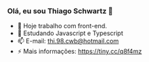 ### Olá, eu sou Thiago Schwartz 👋

<!--
**thiagocanali/thiagocanali** is a ✨ _special_ ✨ repository because its `README.md` (this file) appears on your GitHub profile.
-->

- 🔭 Hoje trabalho com front-end.
- 🌱 Estudando Javascript e Typescript
- 📫 E-mail: thi.98.cwb@hotmail.com
- ⚡ Mais informações: https://tiny.cc/q8f4mz
